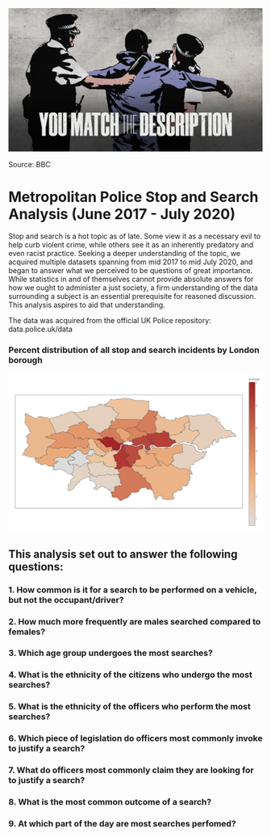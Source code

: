 ![header](./images/header.png)

Source: BBC 

# Metropolitan Police Stop and Search Analysis (June 2017 - July 2020)

Stop and search is a hot topic as of late. Some view it as a necessary evil to help curb violent crime, while others see it as an inherently predatory and even racist practice. Seeking a deeper understanding of the topic, we acquired multiple datasets spanning from mid 2017 to mid July 2020, and began to answer what we perceived to be questions of great importance. While statistics in and of themselves cannot provide absolute answers for how we ought to administer a just society, a firm understanding of the data surrounding a subject is an essential prerequisite for reasoned discussion. This analysis aspires to aid that understanding.

The data was acquired from the official UK Police repository: data.police.uk/data

### Percent distribution of all stop and search incidents by London borough
![header](./images/london2.png)

## This analysis set out to answer the following questions: 

### 1. How common is it for a search to be performed on a vehicle, but not the occupant/driver? 

### 2. How much more frequently are males searched compared to females?

### 3. Which age group undergoes the most searches?

### 4. What is the ethnicity of the citizens who undergo the most searches?

### 5. What is the ethnicity of the officers who perform the most searches? 

### 6. Which piece of legislation do officers most commonly invoke to justify a search? 

### 7. What do officers most commonly claim they are looking for to justify a search? 

### 8. What is the most common outcome of a search?

### 9. At which part of the day are most searches perfomed? 
